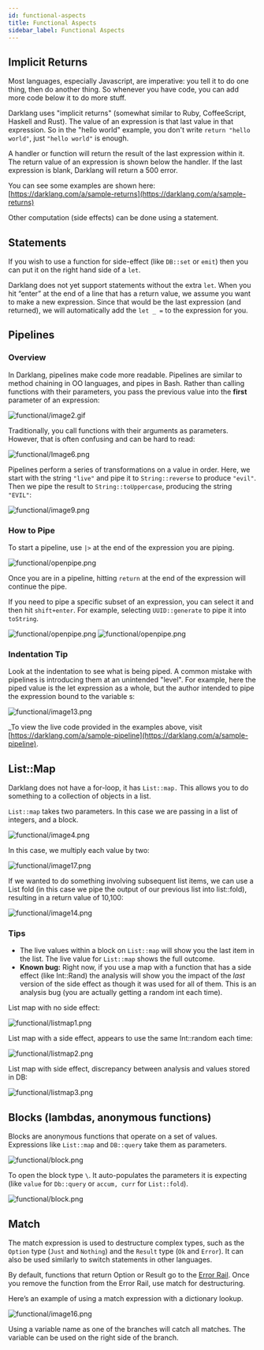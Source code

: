 ```yaml
---
id: functional-aspects
title: Functional Aspects
sidebar_label: Functional Aspects
---
```


## Implicit Returns

Most languages, especially Javascript, are imperative: you tell it to do one
thing, then do another thing. So whenever you have code, you can add more code
below it to do more stuff.

Darklang uses "implicit returns" (somewhat similar to Ruby, CoffeeScript,
Haskell and Rust). The value of an expression is that last value in that
expression. So in the "hello world" example, you don't write
`return "hello world"`, just `"hello world"` is enough.

A handler or function will return the result of the last expression within it.
The return value of an expression is shown below the handler. If the last
expression is blank, Darklang will return a 500 error.

You can see some examples are shown here:
[https://darklang.com/a/sample-returns](https://darklang.com/a/sample-returns)

Other computation (side effects) can be done using a statement.

## Statements

If you wish to use a function for side-effect (like `DB::set` or `emit`) then
you can put it on the right hand side of a `let`.

Darklang does not yet support statements without the extra `let`. When you hit
“enter” at the end of a line that has a return value, we assume you want to make
a new expression. Since that would be the last expression (and returned), we
will automatically add the `let _ =` to the expression for you.

## Pipelines

### Overview

In Darklang, pipelines make code more readable. Pipelines are similar to method
chaining in OO languages, and pipes in Bash. Rather than calling functions with
their parameters, you pass the previous value into the **first** parameter of an
expression:

![functional/image2.gif](/img/functional/image2.gif)

Traditionally, you call functions with their arguments as parameters. However,
that is often confusing and can be hard to read:

![functional/Image6.png](/img/functional/image6.png)

Pipelines perform a series of transformations on a value in order. Here, we
start with the string `"live"` and pipe it to `String::reverse` to produce
`"evil"`. Then we pipe the result to `String::toUppercase`, producing the string
`"EVIL"`:

![functional/image9.png](/img/functional/image9.png)

### How to Pipe

To start a pipeline, use `|>` at the end of the expression you are piping.

![functional/openpipe.png](/img/functional/openpipe.png)

Once you are in a pipeline, hitting `return` at the end of the expression will
continue the pipe.

If you need to pipe a specific subset of an expression, you can select it and
then hit `shift+enter`. For example, selecting `UUID::generate` to pipe it into
`toString`.

![functional/openpipe.png](/img/functional/selectpipe.png)
![functional/openpipe.png](/img/functional/successfulpipe.png)

### Indentation Tip

Look at the indentation to see what is being piped. A common mistake with
pipelines is introducing them at an unintended "level". For example, here the
piped value is the let expression as a whole, but the author intended to pipe
the expression bound to the variable s:

![functional/image13.png](/img/functional/image13.png)

\_To view the live code provided in the examples above, visit
[https://darklang.com/a/sample-pipeline](https://darklang.com/a/sample-pipeline).

## List::Map

Darklang does not have a for-loop, it has `List::map.` This allows you to do
something to a collection of objects in a list.

`List::map` takes two parameters. In this case we are passing in a list of
integers, and a block.

![functional/image4.png](/img/functional/image4.png)

In this case, we multiply each value by two:

![functional/image17.png](/img/functional/image17.png)

If we wanted to do something involving subsequent list items, we can use a List
fold (in this case we pipe the output of our previous list into list::fold),
resulting in a return value of 10,100:

![functional/image14.png](/img/functional/image14.png)

### Tips

- The live values within a block on `List::map` will show you the last item in
  the list. The live value for `List::map` shows the full outcome.
- **Known bug:** Right now, if you use a map with a function that has a side
  effect (like Int::Rand) the analysis will show you the impact of the _last_
  version of the side effect as though it was used for all of them. This is an
  analysis bug (you are actually getting a random int each time).

List map with no side effect:

![functional/listmap1.png](/img/functional/listmap1.png)

List map with a side effect, appears to use the same Int::random each time:

![functional/listmap2.png](/img/functional/listmap2.png)

List map with side effect, discrepancy between analysis and values stored in DB:

![functional/listmap3.png](/img/functional/listmap3.png)

## Blocks (lambdas, anonymous functions)

Blocks are anonymous functions that operate on a set of values. Expressions like
`List::map` and `DB::query` take them as parameters.

![functional/block.png](/img/functional/block.png)

To open the block type `\`. It auto-populates the parameters it is expecting
(like `value` for `Db::query` or `accum, curr` for `List::fold`).

![functional/block.png](/img/functional/blockfilter.png)

## Match

The match expression is used to destructure complex types, such as the `Option`
type (`Just` and `Nothing`) and the `Result` type (`Ok` and `Error`). It can
also be used similarly to switch statements in other languages.

By default, functions that return Option or Result go to the
[Error Rail](https://docs.darklang.com/discussion/unique-aspects#functions-that-use-error-rail).
Once you remove the function from the Error Rail, use match for destructuring.

Here’s an example of using a match expression with a dictionary lookup.

![functional/image16.png](/img/functional/image16.png)

Using a variable name as one of the branches will catch all matches. The
variable can be used on the right side of the branch.
